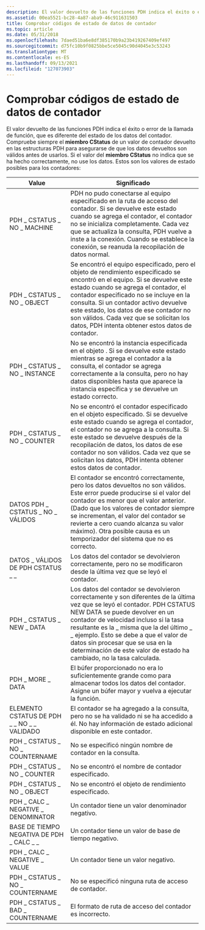 ```yaml
---
description: El valor devuelto de las funciones PDH indica el éxito o error de la llamada de función, que es diferente del estado de los datos del contador.
ms.assetid: 00ea5521-bc28-4a87-aba9-46c911631503
title: Comprobar códigos de estado de datos de contador
ms.topic: article
ms.date: 05/31/2018
ms.openlocfilehash: 7daed51ba6e8df385170b9a23b419267409ef497
ms.sourcegitcommit: d75fc10b9f0825bbe5ce5045c90d4045e3c53243
ms.translationtype: MT
ms.contentlocale: es-ES
ms.lasthandoff: 09/13/2021
ms.locfileid: "127073903"
---
```

# <a name="checking-counter-data-status-codes"></a>Comprobar códigos de estado de datos de contador

El valor devuelto de las funciones PDH indica el éxito o error de la llamada de función, que es diferente del estado de los datos del contador. Compruebe siempre el **miembro CStatus** de un valor de contador devuelto en las estructuras PDH para asegurarse de que los datos devueltos son válidos antes de usarlos. Si el valor del **miembro CStatus** no indica que se ha hecho correctamente, no use los datos. Estos son los valores de estado posibles para los contadores:



| Value                              | Significado                                                                                                                                                                                                                                                                                                                                                                          |
|------------------------------------|----------------------------------------------------------------------------------------------------------------------------------------------------------------------------------------------------------------------------------------------------------------------------------------------------------------------------------------------------------------------------------|
| PDH \_ CSTATUS \_ NO \_ MACHINE          | PDH no pudo conectarse al equipo especificado en la ruta de acceso del contador. Si se devuelve este estado cuando se agrega el contador, el contador no se inicializa completamente. Cada vez que se actualiza la consulta, PDH vuelve a inste a la conexión. Cuando se establece la conexión, se reanuda la recopilación de datos normal.                                                                  |
| PDH \_ CSTATUS \_ NO \_ OBJECT           | Se encontró el equipo especificado, pero el objeto de rendimiento especificado se encontró en el equipo. Si se devuelve este estado cuando se agrega el contador, el contador especificado no se incluye en la consulta. Si un contador activo devuelve este estado, los datos de ese contador no son válidos. Cada vez que se solicitan los datos, PDH intenta obtener estos datos de contador. |
| PDH \_ CSTATUS \_ NO \_ INSTANCE         | No se encontró la instancia especificada en el objeto . Si se devuelve este estado mientras se agrega el contador a la consulta, el contador se agrega correctamente a la consulta, pero no hay datos disponibles hasta que aparece la instancia específica y se devuelve un estado correcto.                                                                                                  |
| PDH \_ CSTATUS \_ NO \_ COUNTER          | No se encontró el contador especificado en el objeto especificado. Si se devuelve este estado cuando se agrega el contador, el contador no se agrega a la consulta. Si este estado se devuelve después de la recopilación de datos, los datos de ese contador no son válidos. Cada vez que se solicitan los datos, PDH intenta obtener estos datos de contador.                                             |
| DATOS PDH \_ CSTATUS \_ NO \_ VÁLIDOS        | El contador se encontró correctamente, pero los datos devueltos no son válidos. Este error puede producirse si el valor del contador es menor que el valor anterior. (Dado que los valores de contador siempre se incrementan, el valor del contador se revierte a cero cuando alcanza su valor máximo). Otra posible causa es un temporizador del sistema que no es correcto.                                              |
| DATOS \_ VÁLIDOS DE PDH CSTATUS \_ \_          | Los datos del contador se devolvieron correctamente, pero no se modificaron desde la última vez que se leyó el contador.                                                                                                                                                                                                                                                                    |
| PDH \_ CSTATUS \_ NEW \_ DATA            | Los datos del contador se devolvieron correctamente y son diferentes de la última vez que se leyó el contador. PDH CSTATUS NEW DATA se puede devolver en un contador de velocidad incluso si la tasa resultante es la \_ misma que la del último \_ \_ ejemplo. Esto se debe a que el valor de datos sin procesar que se usa en la determinación de este valor de estado ha cambiado, no la tasa calculada.                  |
| PDH \_ MORE \_ DATA                    | El búfer proporcionado no era lo suficientemente grande como para almacenar todos los datos del contador. Asigne un búfer mayor y vuelva a ejecutar la función.                                                                                                                                                                                                                                              |
| ELEMENTO CSTATUS DE PDH \_ \_ NO \_ \_ VALIDADO | El contador se ha agregado a la consulta, pero no se ha validado ni se ha accedido a él. No hay información de estado adicional disponible en este contador.                                                                                                                                                                                                                                 |
| PDH \_ CSTATUS \_ NO \_ COUNTERNAME      | No se especificó ningún nombre de contador en la consulta.                                                                                                                                                                                                                                                                                                                                      |
| PDH \_ CSTATUS \_ NO \_ COUNTER          | No se encontró el nombre de contador especificado.                                                                                                                                                                                                                                                                                                                                   |
| PDH \_ CSTATUS \_ NO \_ OBJECT           | No se encontró el objeto de rendimiento especificado.                                                                                                                                                                                                                                                                                                                             |
| PDH \_ CALC \_ NEGATIVE \_ DENOMINATOR   | Un contador tiene un valor denominador negativo.                                                                                                                                                                                                                                                                                                                                      |
| BASE DE TIEMPO NEGATIVA DE PDH \_ CALC \_ \_      | Un contador tiene un valor de base de tiempo negativo.                                                                                                                                                                                                                                                                                                                                         |
| PDH \_ CALC \_ NEGATIVE \_ VALUE         | Un contador tiene un valor negativo.                                                                                                                                                                                                                                                                                                                                                  |
| PDH \_ CSTATUS \_ NO \_ COUNTERNAME      | No se especificó ninguna ruta de acceso de contador.                                                                                                                                                                                                                                                                                                                                                   |
| PDH \_ CSTATUS \_ BAD \_ COUNTERNAME     | El formato de ruta de acceso del contador es incorrecto.                                                                                                                                                                                                                                                                                                                                            |



 

 

 




